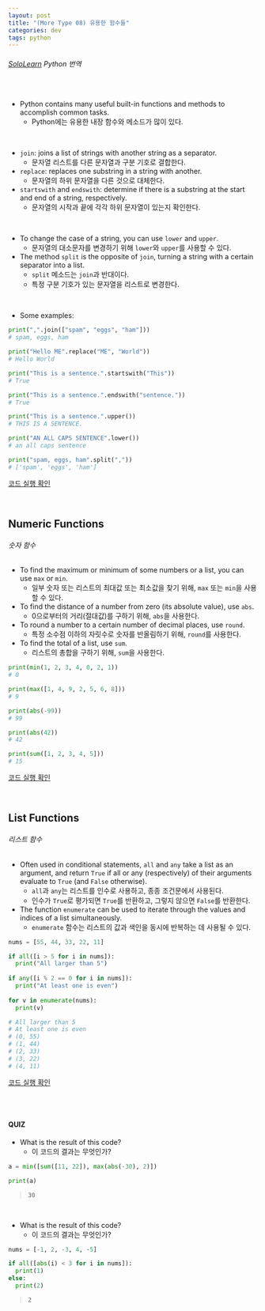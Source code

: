 ```yaml
---
layout: post
title: "(More Type 08) 유용한 함수들"
categories: dev
tags: python
---
```


###### [SoloLearn](https://www.sololearn.com) Python 번역

<br>

- Python contains many useful built\-in functions and methods to accomplish common tasks.
  - Python에는 유용한 내장 함수와 메소드가 많이 있다.

<br>

- `join`: joins a list of strings with another string as a separator.
  - 문자열 리스트를 다른 문자열과 구분 기호로 결합한다.
- `replace`: replaces one substring in a string with another.
  - 문자열의 하위 문자열을 다른 것으로 대체한다.
- `startswith` and `endswith`: determine if there is a substring at the start and end of a string, respectively.
  - 문자열의 시작과 끝에 각각 하위 문자열이 있는지 확인한다.

<br>

- To change the case of a string, you can use `lower` and `upper`.
  - 문자열의 대소문자를 변경하기 위해 `lower`와 `upper`를 사용할 수 있다.
- The method `split` is the opposite of `join`, turning a string with a certain separator into a list.
  - `split` 메소드는 `join`과 반대이다.
  - 특정 구분 기호가 있는 문자열을 리스트로 변경한다.

<br>

- Some examples:

```python
print(",".join(["spam", "eggs", "ham"]))
# spam, eggs, ham

print("Hello ME".replace("ME", "World"))
# Hello World

print("This is a sentence.".startswith("This"))
# True

print("This is a sentence.".endswith("sentence."))
# True

print("This is a sentence.".upper())
# THIS IS A SENTENCE.

print("AN ALL CAPS SENTENCE".lower())
# an all caps sentence

print("spam, eggs, ham".split(","))
# ['spam', 'eggs', 'ham']
```

[코드 실행 확인](https://code.sololearn.com/377/#py)

<br>

## Numeric Functions

###### 숫자 함수

- To find the maximum or minimum of some numbers or a list, you can use `max` or `min`.
  - 일부 숫자 또는 리스트의 최대값 또는 최소값을 찾기 위해, `max` 또는 `min`을 사용할 수 있다.
- To find the distance of a number from zero (its absolute value), use `abs`.
  - 0으로부터의 거리(절대값)를 구하기 위해,  `abs`을 사용한다.
- To round a number to a certain number of decimal places, use `round`.
  - 특정 소수점 이하의 자릿수로 숫자를 반올림하기 위해, `round`를 사용한다.
- To find the total of a list, use `sum`.
  - 리스트의 총합을 구하기 위해,  `sum`을 사용한다.

```python
print(min(1, 2, 3, 4, 0, 2, 1))
# 0

print(max([1, 4, 9, 2, 5, 6, 8]))
# 9

print(abs(-99))
# 99

print(abs(42))
# 42

print(sum([1, 2, 3, 4, 5]))
# 15
```

[코드 실행 확인](https://code.sololearn.com/378/#py)

<br>

## List Functions

###### 리스트 함수

- Often used in conditional statements, `all` and `any` take a list as an argument, and return `True` if all or any (respectively) of their arguments evaluate to `True` (and `False` otherwise).
  - `all`과 `any`는 리스트를 인수로 사용하고, 종종 조건문에서 사용된다.
  - 인수가 `True`로 평가되면 `True`를 반환하고, 그렇지 않으면 `False`를 반환한다.
- The function `enumerate` can be used to iterate through the values and indices of a list simultaneously.
  - `enumerate` 함수는 리스트의 값과 색인을 동시에 반복하는 데 사용될 수 있다.

```python
nums = [55, 44, 33, 22, 11]

if all([i > 5 for i in nums]):
  print("All larger than 5")
  
if any([i % 2 == 0 for i in nums]):
  print("At least one is even")
  
for v in enumerate(nums):
  print(v)

# All larger than 5
# At least one is even
# (0, 55)
# (1, 44)
# (2, 33)
# (3, 22)
# (4, 11)
```

[코드 실행 확인](https://code.sololearn.com/379/#py)

<br>

<br>

#### QUIZ

- What is the result of this code?
  - 이 코드의 결과는 무엇인가?

```python
a = min([sum([11, 22]), max(abs(-30), 2)])

print(a)
```

> `30`

<br>

- What is the result of this code?
  - 이 코드의 결과는 무엇인가?

```python
nums = [-1, 2, -3, 4, -5]

if all([abs(i) < 3 for i in nums]):
  print(1)
else:
  print(2)
```

> `2`

<br>

<br>